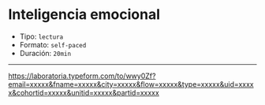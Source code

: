 # Inteligencia emocional

* Tipo: `lectura`
* Formato: `self-paced`
* Duración: `20min`

***

https://laboratoria.typeform.com/to/wwy0Zf?email=xxxxx&fname=xxxxx&city=xxxxx&flow=xxxxx&type=xxxxx&uid=xxxxx&cohortid=xxxxx&unitid=xxxxx&partid=xxxxx
